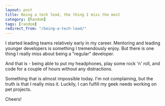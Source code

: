 ```yaml
---
layout: post
title: Being a tech lead, the thing I miss the most
category: [Random]
tags: [random]
redirect_from: "/being-a-tech-lead/"
---
```


I started leading teams relatively early in my career.
Mentoring and leading younger developers is something I tremendously enjoy.
But there is one thing I really miss about being a "regular" developer.

And that is - being able to put my headphones, play some rock 'n' roll,
and code for a couple of hours without any distractions.

Something that is almost impossible today. I'm not complaining,
but the truth is that I really miss it.
Luckily, I can fulfill my geek needs working on pet projects.

Cheers!
